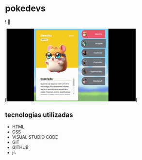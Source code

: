 # pokedevs

! 🤟

[<img src="./pokedevs.gif" alt="gif da tela do projeto">]

## tecnologias utilizadas

- HTML
- CSS
- VISUAL STUDIO CODE
- GIT
- GITHUB
- js